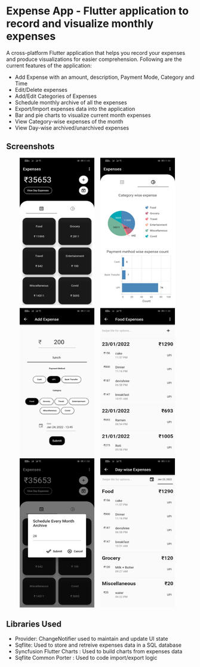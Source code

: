 # Expense App - Flutter application to record and visualize monthly expenses

A cross-platform Flutter application that helps you record your expenses and produce visualizations for easier comprehension. Following are the current features of the application:
- Add Expense with an amount, description, Payment Mode, Category and Time
- Edit/Delete expenses
- Add/Edit Categories of Expenses
- Schedule monthly archive of all the expenses
- Export/Import expenses data into the application
- Bar and pie charts to visualize current month expenses
- View Category-wise expenses of the month
- View Day-wise archived/unarchived expenses 

## Screenshots
<p align="center">
  <img width="200" height="400" src="Pictures/1.jpg">&nbsp;&nbsp;&nbsp;&nbsp;<img src="Pictures/2.jpg" width="200" height="400">&nbsp;&nbsp;&nbsp;&nbsp;<img src="Pictures/3.jpg" width="200" height="400">&nbsp;&nbsp;&nbsp;&nbsp;<img src="Pictures/4.jpg" width="200" height="400">&nbsp;&nbsp;&nbsp;&nbsp;<img src="Pictures/5.jpg" width="200" height="400">&nbsp;&nbsp;&nbsp;&nbsp;<img src="Pictures/6.jpg" width="200" height="400">&nbsp;&nbsp;&nbsp;&nbsp;
</p>

## Libraries Used
- Provider: ChangeNotifier used to maintain and update UI state
- Sqflite: Used to store and retreive expenses data in a SQL database
- Syncfusion Flutter Charts : Used to build charts from expenses data
- Sqflite Common Porter : Used to code import/export logic   
